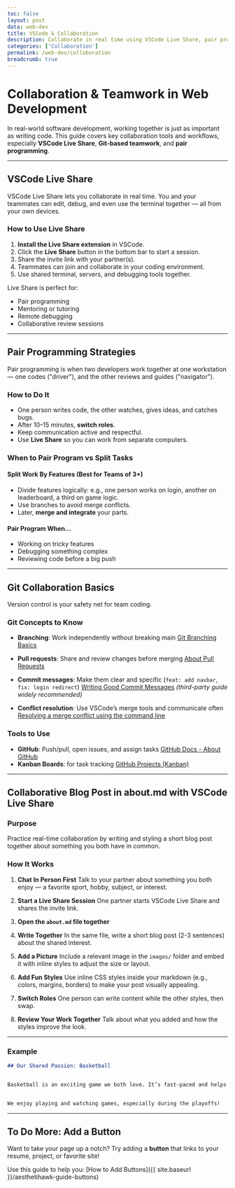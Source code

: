 ```yaml
---
toc: false
layout: post
data: web-dev
title: VSCode & Collaboration
description: Collaborate in real time using VSCode Live Share, pair programming techniques, and effective version control to work like professional dev teams.
categories: ['Collaboration']
permalink: /web-dev/collaboration
breadcrumb: true
---
```



# Collaboration & Teamwork in Web Development


In real-world software development, working together is just as important as writing code. This guide covers key collaboration tools and workflows, especially **VSCode Live Share**, **Git-based teamwork**, and **pair programming**.


---


## VSCode Live Share


VSCode Live Share lets you collaborate in real time. You and your teammates can edit, debug, and even use the terminal together — all from your own devices.


### How to Use Live Share


1. **Install the Live Share extension** in VSCode.
2. Click the **Live Share** button in the bottom bar to start a session.
3. Share the invite link with your partner(s).
4. Teammates can join and collaborate in your coding environment.
5. Use shared terminal, servers, and debugging tools together.


Live Share is perfect for:
- Pair programming
- Mentoring or tutoring
- Remote debugging
- Collaborative review sessions


---


## Pair Programming Strategies


Pair programming is when two developers work together at one workstation — one codes ("driver"), and the other reviews and guides ("navigator").


### How to Do It


- One person writes code, the other watches, gives ideas, and catches bugs.
- After 10–15 minutes, **switch roles**.
- Keep communication active and respectful.
- Use **Live Share** so you can work from separate computers.


### When to Pair Program vs Split Tasks


#### Split Work By Features (Best for Teams of 3+)


- Divide features logically: e.g., one person works on login, another on leaderboard, a third on game logic.
- Use branches to avoid merge conflicts.
- Later, **merge and integrate** your parts.


#### Pair Program When…


- Working on tricky features
- Debugging something complex
- Reviewing code before a big push


---


## Git Collaboration Basics


Version control is your safety net for team coding.


### Git Concepts to Know


- **Branching**: Work independently without breaking main 
 [Git Branching Basics](https://www.atlassian.com/git/tutorials/using-branches) 


- **Pull requests**: Share and review changes before merging 
 [About Pull Requests](https://docs.github.com/en/pull-requests/collaborating-with-pull-requests) 


- **Commit messages**: Make them clear and specific (`feat: add navbar`, `fix: login redirect`) 
 [Writing Good Commit Messages](https://chris.beams.io/posts/git-commit/) *(third-party guide widely recommended)* 


- **Conflict resolution**: Use VSCode’s merge tools and communicate often 
 [Resolving a merge conflict using the command line](https://docs.github.com/en/pull-requests/collaborating-with-pull-requests/addressing-merge-conflicts) 


### Tools to Use


- **GitHub**: Push/pull, open issues, and assign tasks 
 [GitHub Docs - About GitHub](https://docs.github.com/en/get-started/quickstart/github-flow) 
- **Kanban Boards**: for task tracking 
 [GitHub Projects (Kanban)](https://docs.github.com/en/issues/organizing-your-work-with-project-boards)


---
## Collaborative Blog Post in about.md with VSCode Live Share


### Purpose 
Practice real-time collaboration by writing and styling a short blog post together about something you both have in common.


### How It Works


1. **Chat In Person First** 
Talk to your partner about something you both enjoy — a favorite sport, hobby, subject, or interest.


2. **Start a Live Share Session** 
One partner starts VSCode Live Share and shares the invite link.


3. **Open the `about.md` file together**


4. **Write Together** 
In the same file, write a short blog post (2-3 sentences) about the shared interest.


5. **Add a Picture** 
Include a relevant image in the `images/` folder and embed it with inline styles to adjust the size or layout.


6. **Add Fun Styles** 
Use inline CSS styles inside your markdown (e.g., colors, margins, borders) to make your post visually appealing.


7. **Switch Roles** 
One person can write content while the other styles, then swap.


8. **Review Your Work Together** 
Talk about what you added and how the styles improve the look.


---


### Example


```markdown
## Our Shared Passion: Basketball


Basketball is an exciting game we both love. It’s fast-paced and helps us stay active.


We enjoy playing and watching games, especially during the playoffs!
```


---


## To Do More: Add a Button


Want to take your page up a notch? Try adding a **button** that links to your resume, project, or favorite site!


Use this guide to help you: 
[How to Add Buttons]({{ site.baseurl }}/aesthetihawk-guide-buttons)

